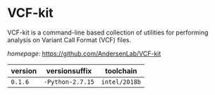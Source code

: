 # VCF-kit

VCF-kit is a command-line based collection of utilities for performing analysis on  Variant Call Format (VCF) files.

*homepage*: <https://github.com/AndersenLab/VCF-kit>

version | versionsuffix | toolchain
--------|---------------|----------
``0.1.6`` | ``-Python-2.7.15`` | ``intel/2018b``
